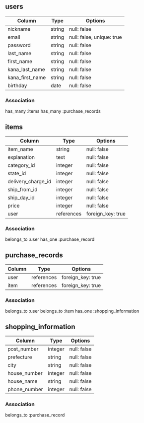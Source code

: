 ## users

| Column          | Type   | Options     |
|-----------------|--------|-------------|
| nickname        | string | null: false |
| email           | string | null: false, unique: true |
| password        | string | null: false |
| last_name       | string | null: false |
| first_name      | string | null: false |
| kana_last_name  | string | null: false |
| kana_first_name | string | null: false |
| birthday        | date   | null: false |


### Association
has_many :items
has_many :purchase_records

## items

| Column          | Type    | Options     |
|-----------------|---------|-------------|
| item_name       | string  | null: false |
| explanation     | text    | null: false |
| category_id     | integer | null: false |
| state_id        | integer | null: false |
| delivery_charge_id | integer | null: false |
| ship_from_id    | integer | null: false |
| ship_day_id     | integer | null: false |
| price           | integer | null: false |
| user            | references | foreign_key: true |

### Association
belongs_to :user
has_one :purchase_record

## purchase_records

| Column          | Type       | Options           |
|-----------------|------------|-------------------|
| user            | references | foreign_key: true |
| item            | references | foreign_key: true |

### Association
belongs_to :user
belongs_to :item
has_one :shopping_information

## shopping_information

| Column          | Type    | Options     |
|-----------------|---------|-------------|
| post_number     | integer | null: false |
| prefecture      | string  | null: false |
| city            | string  | null: false |
| house_number    | integer | null: false |
| house_name      | string  | null: false |
| phone_number    | integer | null: false |

### Association
belongs_to :purchase_record